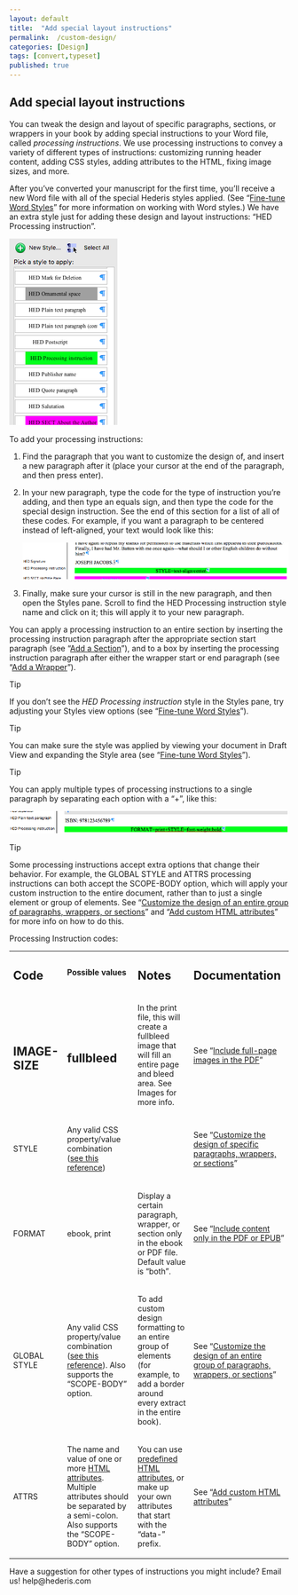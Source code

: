 ```yaml
---
layout: default
title:  "Add special layout instructions"
permalink:  /custom-design/
categories: [Design]
tags: [convert,typeset]
published: true
---
```


<section data-type="chapter" class="hsecchapter" data-hederis-type="hsecchapter" id="custom-design" data-pi-attrs="id: custom-design; data-tags: convert,typeset;" role="doc-chapter" data-tags="convert,typeset" data-author-name=" " data-book-title=" " title="Add special layout instructions"><h1 data-hederis-type="hblkchaptitle" class="hblkchaptitle" id="pgvKEeLmm">Add special layout instructions</h1>
    <p class="hblkp" data-hederis-type="hblkp" id="pXOG7zOc1">You can tweak the design and layout of specific paragraphs, sections, or wrappers in your book by adding special instructions to your Word file, called <em data-hederis-type="hspanem">processing instructions</em>. We use processing instructions to convey a variety of different types of instructions: customizing running header content, adding CSS styles, adding attributes to the HTML, fixing image sizes, and more.</p>
    <p class="hblkp" data-hederis-type="hblkp" id="pXLGzBhGY">After you&#8217;ve converted your manuscript for the first time, you&#8217;ll receive a new Word file with all of the special Hederis styles applied. (See &#8220;<a href="{% post_url 2019-07-09-15-Fine-tuneWordStyles %}"><span class="Hyperlink">Fine-tune Word Styles</span></a>&#8221; for more information on working with Word styles.) We have an extra style just for adding these design and layout instructions: &#8220;HED Processing instruction&#8221;.</p>
    <img data-hederis-type="hblkimg" class="hblkimg" id="pTdPskQWm" src="/images/pi1.png"/>
    <p class="hblkp" data-hederis-type="hblkp" id="p6PPkx4oN">To add your processing instructions:</p>
    <ol class="hwprnum-list" data-hederis-type="hwprnum-list" id="pR10r1OUR"><li class="hblkoli" data-hederis-type="hblkoli" id="liLpJvNnfd"><p class="hblkoli" data-hederis-type="hblkoli" id="pYHrmxiCN">Find the paragraph that you want to customize the design of, and insert a new paragraph after it (place your cursor at the end of the paragraph, and then press enter).</p></li>
    <li class="hblkoli" data-hederis-type="hblkoli" id="liJSAv9t9t"><p class="hblkoli" data-hederis-type="hblkoli" id="pupyEZFkD">In your new paragraph, type the code for the type of instruction you&#8217;re adding, and then type an equals sign, and then type the code for the special design instruction. See the end of this section for a list of all of these codes. For example, if you want a paragraph to be centered instead of left-aligned, your text would look like this:</p><img data-hederis-type="hblkimg" class="hblkimg" id="pIjEgsiVP" src="/images/pi2.png"/>
    </li>
    <li class="hblkoli" data-hederis-type="hblkoli" id="litPOhvk14"><p class="hblkoli" data-hederis-type="hblkoli" id="pkEi9wU4B">Finally, make sure your cursor is still in the new paragraph, and then open the Styles pane. Scroll to find the HED Processing instruction style name and click on it; this will apply it to your new paragraph.</p></li>
    </ol>
    <p class="hblkp" data-hederis-type="hblkp" id="pKuv9ObIw">You can apply a processing instruction to an entire section by inserting the processing instruction paragraph after the appropriate section start paragraph (see &#8220;<a href="{% post_url 2019-07-09-17-AddaSection %}"><span class="Hyperlink">Add a Section</span></a>&#8221;), and to a box by inserting the processing instruction paragraph after either the wrapper start or end paragraph (see &#8220;<a href="{% post_url 2019-07-09-16-AddaWrapper %}"><span class="Hyperlink">Add a Wrapper</span></a>&#8221;).</p>
    <aside class="hwprbox box" data-hederis-type="hwprbox" id="pzP9fiQqB" data-type="sidebar"><p class="hblktype" data-hederis-type="hblktype" id="pq5TDm46V">Tip</p>
    <p class="hblkp" data-hederis-type="hblkp" id="pxEEdJ1vj">If you don&#8217;t see the <em data-hederis-type="hspanem">HED Processing instruction</em> style in the Styles pane, try adjusting your Styles view options (see &#8220;<a href="{% post_url 2019-07-09-15-Fine-tuneWordStyles %}"><span class="Hyperlink">Fine-tune Word Styles</span></a>&#8221;).</p>
    </aside>
    <aside class="hwprbox box" data-hederis-type="hwprbox" id="p1wz98ZRX" data-type="sidebar"><p class="hblktype" data-hederis-type="hblktype" id="pxv1Vivs7">Tip</p>
    <p class="hblkp" data-hederis-type="hblkp" id="pbynd8a3o">You can make sure the style was applied by viewing your document in Draft View and expanding the Style area (see &#8220;<a href="{% post_url 2019-07-09-15-Fine-tuneWordStyles %}"><span class="Hyperlink">Fine-tune Word Styles</span></a>&#8221;).</p>
    </aside>
    <aside class="hwprbox box" data-hederis-type="hwprbox" id="p1N9L91cu" data-type="sidebar"><p class="hblktype" data-hederis-type="hblktype" id="p8ELt6x1X">Tip</p>
    <p class="hblkp" data-hederis-type="hblkp" id="p85lXttVM">You can apply multiple types of processing instructions to a single paragraph by separating each option with a &#8220;+&#8221;, like this:</p>
    <img data-hederis-type="hblkimg" class="hblkimg" id="pu2u3tOOl" src="/images/pi3.png"/>
    </aside>
    <aside class="hwprbox box" data-hederis-type="hwprbox" id="pOwtLeQf2" data-type="sidebar"><p class="hblktype" data-hederis-type="hblktype" id="pZJn8HRHV">Tip</p>
    <p class="hblkp" data-hederis-type="hblkp" id="pWyZXnI88">Some processing instructions accept extra options that change their behavior. For example, the GLOBAL STYLE and ATTRS processing instructions can both accept the SCOPE-BODY option, which will apply your custom instruction to the entire document, rather than to just a single element or group of elements. See &#8220;<a href="{% post_url 2019-07-09-34-Customizethedesignofanentiregroupofparagraphswrappersorsections %}"><span class="Hyperlink">Customize the design of an entire group of paragraphs, wrappers, or sections</span></a>&#8221; and &#8220;<a href="{% post_url 2019-07-09-43-AddcustomHTMLattributes %}"><span class="Hyperlink">Add custom HTML attributes</span></a>&#8221; for more info on how to do this.</p>
    </aside>
    <p class="hblkp" data-hederis-type="hblkp" id="pF7kDIJHA">Processing Instruction codes:</p>
    <table id="paNGidzPQ">
      <tr>
        <td>
          <h1 data-hederis-type="hblkchaptitle" class="hblkp"><strong data-hederis-type="hspanstrong">Code</strong></h1>
        </td>
        <td>
          <p class="hblkp" data-hederis-type="hblkpostscript"><strong data-hederis-type="hspanstrong">Possible values</strong></p>
        </td>
        <td>
          <h1 data-hederis-type="hblkchaptitle" class="hblkp"><strong data-hederis-type="hspanstrong">Notes</strong></h1>
        </td>
        <td>
          <h2 data-hederis-type="hblksubtitle" class="hblkp" role="doc-subtitle"><strong data-hederis-type="hspanstrong">Documentation</strong></h2>
        </td>
      </tr>
      <tr>
        <td>
          <h2 data-hederis-type="hblksubtitle" class="hblkp" role="doc-subtitle">IMAGE-SIZE</h2>
        </td>
        <td>
          <h2 data-hederis-type="hblksubtitle" class="hblkp" role="doc-subtitle">fullbleed</h2>
        </td>
        <td>
          <p class="hblkp" data-hederis-type="hblkp">In the print file, this will create a fullbleed image that will fill an entire page and bleed area. See Images for more info.</p>
        </td>
        <td>
          <p class="hblkp" data-hederis-type="hblkp">See &#8220;<a href="{% post_url 2019-07-09-09-Includefull-pageimagesinthePDF %}"><span class="Hyperlink">Include full-page images in the PDF</span></a>&#8221;</p>
        </td>
      </tr>
      <tr>
        <td>
          <p class="hblkp" data-hederis-type="hblkp">STYLE</p>
        </td>
        <td>
          <p class="hblkp" data-hederis-type="hblkp">Any valid CSS property/value combination (<a href="https://developer.mozilla.org/en-US/docs/Web/CSS/Reference"><span class="Hyperlink">see this reference</span></a>)</p>
        </td>
        <td/>
        <td>
          <p class="hblkp" data-hederis-type="hblkp">See &#8220;<a href="{% post_url 2019-07-09-33-Customizethedesignofspecificparagraphswrappersorsections %}"><span class="Hyperlink">Customize the design of specific paragraphs, wrappers, or sections</span></a>&#8221;</p>
        </td>
      </tr>
      <tr>
        <td>
          <p class="hblkp" data-hederis-type="hblkp">FORMAT</p>
        </td>
        <td>
          <p class="hblkp" data-hederis-type="hblkp">ebook, print</p>
        </td>
        <td>
          <p class="hblkp" data-hederis-type="hblkp">Display a certain paragraph, wrapper, or section only in the ebook or PDF file. Default value is &#8220;both&#8221;.</p>
        </td>
        <td>
          <p class="hblkp" data-hederis-type="hblkp">See &#8220;<a href="{% post_url 2019-07-09-20-IncludecontentonlyinthePDForEPUB %}"><span class="Hyperlink">Include content only in the PDF or EPUB</span></a>&#8221;</p>
        </td>
      </tr>
      <tr>
        <td>
          <p class="hblkp" data-hederis-type="hblkp">GLOBAL STYLE</p>
        </td>
        <td>
          <p class="hblkp" data-hederis-type="hblkp">Any valid CSS property/value combination (<a href="https://developer.mozilla.org/en-US/docs/Web/CSS/Reference"><span class="Hyperlink">see this reference</span></a>). Also supports the &#8220;SCOPE-BODY&#8221; option.</p>
        </td>
        <td>
          <p class="hblkp" data-hederis-type="hblkp">To add custom design formatting to an entire group of elements (for example, to add a border around every extract in the entire book).</p>
        </td>
        <td>
          <p class="hblkp" data-hederis-type="hblkp">See &#8220;<a href="{% post_url 2019-07-09-34-Customizethedesignofanentiregroupofparagraphswrappersorsections %}"><span class="Hyperlink">Customize the design of an entire group of paragraphs, wrappers, or sections</span></a>&#8221;</p>
        </td>
      </tr>
      <tr>
        <td>
          <p class="hblkp" data-hederis-type="hblkp">ATTRS</p>
        </td>
        <td>
          <p class="hblkp" data-hederis-type="hblkp">The name and value of one or more <a href="https://developer.mozilla.org/en-US/docs/Web/HTML/Attributes"><span class="Hyperlink">HTML attributes</span></a>. Multiple attributes should be separated by a semi-colon. Also supports the &#8220;SCOPE-BODY&#8221; option.</p>
        </td>
        <td>
          <p class="hblkp" data-hederis-type="hblkp">You can use <a href="https://developer.mozilla.org/en-US/docs/Web/HTML/Attributes"><span class="Hyperlink">predefined HTML attributes</span></a>, or make up your own attributes that start with the &#8220;data-&#8221; prefix.</p>
        </td>
        <td>
          <p class="hblkp" data-hederis-type="hblkp">See &#8220;<a href="{% post_url 2019-07-09-43-AddcustomHTMLattributes %}"><span class="Hyperlink">Add custom HTML attributes</span></a>&#8221;</p>
        </td>
      </tr>
    </table>
    <p class="hblkp" data-hederis-type="hblkp" id="pNBDy6Hg1">Have a suggestion for other types of instructions you might include? Email us! help@hederis.com</p>
    </section>
    